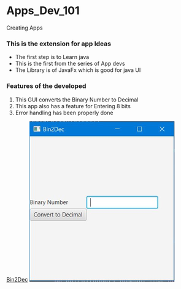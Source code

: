 # Apps_Dev_101
Creating Apps
### This is the extension for app Ideas
<ul>
 <li> The first step is to Learn java </li>
 <li> This is the first from the series of App devs </li>
 <li> The Library is of JavaFx which is good for java UI </li>
</ul>
<h3>Features of the developed</h3>
<ol>
 <li> This GUI converts the Binary Number to Decimal</li>
 <li> This app also has a feature for Entering 8 bits</li>
 <li> Error handling has been properly done </li>
</ol>
<a href="https://github.com/florinpop17/app-ideas/blob/master/Projects/1-Beginner/Bin2Dec-App.md"> Bin2Dec</a>
<img src="Demo.JPG" alt="Demo 1" />
